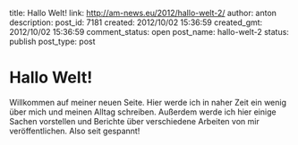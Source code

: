 title: Hallo Welt!
link: http://am-news.eu/2012/hallo-welt-2/
author: anton
description: 
post_id: 7181
created: 2012/10/02 15:36:59
created_gmt: 2012/10/02 15:36:59
comment_status: open
post_name: hallo-welt-2
status: publish
post_type: post

# Hallo Welt!

Willkommen auf meiner neuen Seite. Hier werde ich in naher Zeit ein wenig über mich und meinen Alltag schreiben. Außerdem werde ich hier einige Sachen vorstellen und Berichte über verschiedene Arbeiten von mir veröffentlichen. Also seit gespannt!